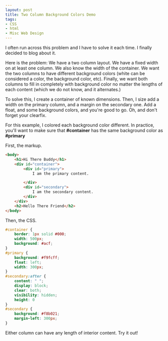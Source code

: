 ```yaml
---
layout: post
title: Two Column Background Colors Demo
tags:
- CSS
- html
- Misc Web Design
---
```


I often run across this problem and I have to solve it each time.  I finally decided to blog about it.

Here is the problem:  We have a two column layout.  We have a fixed width on at least one column.  We also know the width of the container.  We want the two columns to have different background colors (white can be considered a color, the background color, etc).  Finally, we want both columns to fill in completely with background color no matter the lengths of each content (which we do not know, and it alternates.)  

To solve this, I create a container of known dimensions.  Then, I size add a width on the primary column, and a margin on the secondary one.  Add a float, and some background colors, and you're good to go.  Oh, and don't forget your clearfix.  

For this example, I colored each background color different.  In practice, you'll want to make sure that **#container** has the same background color as **#primary**

First, the markup.

    
```html
<body>
    <h1>Hi There Buddy</h1>
    <div id="container">
        <div id="primary">
            I am the primary content.

        </div>
        <div id="secondary">
            I am the secondary content.
        </div>
    </div>
    <h2>Hello There Friend</h2>
</body>
```




Then, the CSS.

    
```css
#container {
    border: 1px solid #000;
    width: 500px;
    background: #acf;
}
#primary {
    background: #f9fcff;
    float: left;
    width: 300px;
}
#secondary:after {
    content: " ";
    display: block;
    clear: both;
    visibility: hidden;
    height: 0
}
#secondary {
    background: #f8b021;
    margin-left: 300px;
}
```
    



Either column can have any length of interior content.  Try it out!
